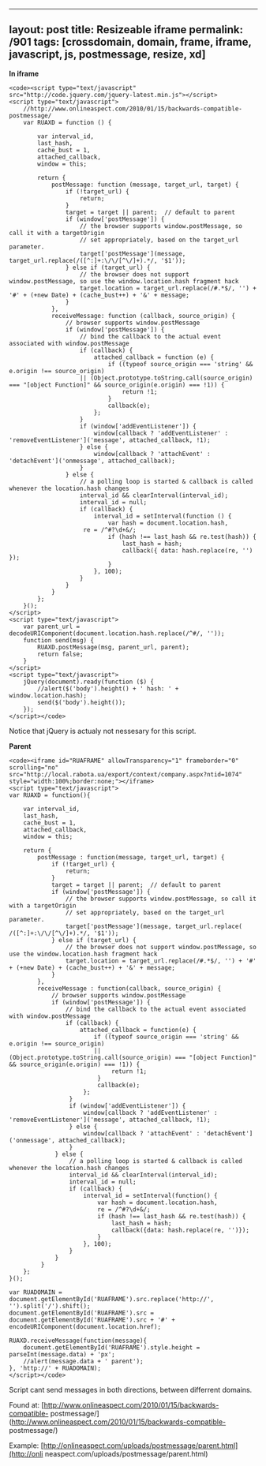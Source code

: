 ---
layout: post
title: Resizeable iframe
permalink: /901
tags: [crossdomain, domain, frame, iframe, javascript, js, postmessage, resize, xd]
----

**In iframe**

    
    <code><script type="text/javascript" src="http://code.jquery.com/jquery-latest.min.js"></script>
    <script type="text/javascript">
    	//http://www.onlineaspect.com/2010/01/15/backwards-compatible-postmessage/
    	var RUAXD = function () {
    
    		var interval_id,
    		last_hash,
    		cache_bust = 1,
    		attached_callback,
    		window = this;
    
    		return {
    			postMessage: function (message, target_url, target) {
    				if (!target_url) {
    					return;
    				}
    				target = target || parent;  // default to parent
    				if (window['postMessage']) {
    					// the browser supports window.postMessage, so call it with a targetOrigin
    					// set appropriately, based on the target_url parameter.
    					target['postMessage'](message, target_url.replace(/([^:]+:\/\/[^\/]+).*/, '$1'));
    				} else if (target_url) {
    					// the browser does not support window.postMessage, so use the window.location.hash fragment hack
    					target.location = target_url.replace(/#.*$/, '') + '#' + (+new Date) + (cache_bust++) + '&' + message;
    				}
    			},
    			receiveMessage: function (callback, source_origin) {
    				// browser supports window.postMessage
    				if (window['postMessage']) {
    					// bind the callback to the actual event associated with window.postMessage
    					if (callback) {
    						attached_callback = function (e) {
    							if ((typeof source_origin === 'string' && e.origin !== source_origin)
    					|| (Object.prototype.toString.call(source_origin) === "[object Function]" && source_origin(e.origin) === !1)) {
    								return !1;
    							}
    							callback(e);
    						};
    					}
    					if (window['addEventListener']) {
    						window[callback ? 'addEventListener' : 'removeEventListener']('message', attached_callback, !1);
    					} else {
    						window[callback ? 'attachEvent' : 'detachEvent']('onmessage', attached_callback);
    					}
    				} else {
    					// a polling loop is started & callback is called whenever the location.hash changes
    					interval_id && clearInterval(interval_id);
    					interval_id = null;
    					if (callback) {
    						interval_id = setInterval(function () {
    							var hash = document.location.hash,
    					 re = /^#?\d+&/;
    							if (hash !== last_hash && re.test(hash)) {
    								last_hash = hash;
    								callback({ data: hash.replace(re, '') });
    							}
    						}, 100);
    					}
    				}
    			}
    		};
    	}();
    </script>
    <script type="text/javascript">
    	var parent_url = decodeURIComponent(document.location.hash.replace(/^#/, ''));
    	function send(msg) {
    		RUAXD.postMessage(msg, parent_url, parent);
    		return false;
    	}
    </script>
    <script type="text/javascript">                
    	jQuery(document).ready(function ($) {            
    		//alert($('body').height() + ' hash: ' + window.location.hash);
    		send($('body').height());
    	});
    </script></code>




Notice that jQuery is actualy not nessesary for this script.


**Parent**

    
    <code><iframe id="RUAFRAME" allowTransparency="1" frameborder="0" scrolling="no" src="http://local.rabota.ua/export/context/company.aspx?ntid=1074" style="width:100%;border:none;"></iframe>
    <script type="text/javascript">
    var RUAXD = function(){
    
        var interval_id,
        last_hash,
        cache_bust = 1,
        attached_callback,
        window = this;
    
        return {
            postMessage : function(message, target_url, target) {
                if (!target_url) {
                    return;
                }
                target = target || parent;  // default to parent
                if (window['postMessage']) {
                    // the browser supports window.postMessage, so call it with a targetOrigin
                    // set appropriately, based on the target_url parameter.
                    target['postMessage'](message, target_url.replace( /([^:]+:\/\/[^\/]+).*/, '$1'));
                } else if (target_url) {
                    // the browser does not support window.postMessage, so use the window.location.hash fragment hack
                    target.location = target_url.replace(/#.*$/, '') + '#' + (+new Date) + (cache_bust++) + '&' + message;
                }
            },
            receiveMessage : function(callback, source_origin) {
                // browser supports window.postMessage
                if (window['postMessage']) {
                    // bind the callback to the actual event associated with window.postMessage
                    if (callback) {
                        attached_callback = function(e) {
                            if ((typeof source_origin === 'string' && e.origin !== source_origin)
                            || (Object.prototype.toString.call(source_origin) === "[object Function]" && source_origin(e.origin) === !1)) {
                                 return !1;
                             }
                             callback(e);
                         };
                     }
                     if (window['addEventListener']) {
                         window[callback ? 'addEventListener' : 'removeEventListener']('message', attached_callback, !1);
                     } else {
                         window[callback ? 'attachEvent' : 'detachEvent']('onmessage', attached_callback);
                     }
                 } else {
                     // a polling loop is started & callback is called whenever the location.hash changes
                     interval_id && clearInterval(interval_id);
                     interval_id = null;
                     if (callback) {
                         interval_id = setInterval(function() {
                             var hash = document.location.hash,
                             re = /^#?\d+&/;
                             if (hash !== last_hash && re.test(hash)) {
                                 last_hash = hash;
                                 callback({data: hash.replace(re, '')});
                             }
                         }, 100);
                     }
                 }
             }
        };
    }();
    
    var RUADOMAIN = document.getElementById('RUAFRAME').src.replace('http://', '').split('/').shift();
    document.getElementById('RUAFRAME').src = document.getElementById('RUAFRAME').src + '#' + encodeURIComponent(document.location.href);
    
    RUAXD.receiveMessage(function(message){
    	document.getElementById('RUAFRAME').style.height = parseInt(message.data) + 'px';
    	//alert(message.data + ' parent');
    }, 'http://' + RUADOMAIN);
    </script></code>




Script cant send messages in both directions, between differrent domains.


Found at: [http://www.onlineaspect.com/2010/01/15/backwards-compatible-
postmessage/](http://www.onlineaspect.com/2010/01/15/backwards-compatible-
postmessage/)


Example: [http://onlineaspect.com/uploads/postmessage/parent.html](http://onli
neaspect.com/uploads/postmessage/parent.html)

